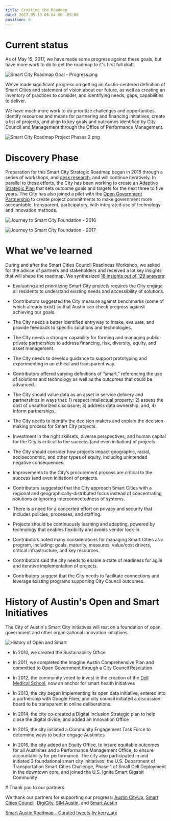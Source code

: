 ```yaml
---
title: Creating the Roadmap
date: 2017-05-19 06:04:00 -05:00
position: 0
---
```


# Current status

As of May 15, 2017, we have made some progress against these goals, but have more work to do to get the roadmap to it's first full draft.

![Smart City Roadmap Goal - Progress.png](/uploads/Smart%20City%20Roadmap%20Goal%20-%20Progress.png)

We've made significant progress on getting an Austin-centered definition of Smart Cities and statement of vision about our future, as well as creating an inventory of practices to consider, and identifying needs, gaps, capabilities to deliver.

We have much more work to do prioritize challenges and opportunities, identify resources and means for partnering and financing initiatives, create a list of projects, and align to key goals and outcomes identified by City Council and Management through the Office of Performance Management.

![Smart City Roadmap Project Phases 2.png](/uploads/Smart%20City%20Roadmap%20Project%20Phases%202.png)

# Discovery Phase

Preparation for this Smart City Strategic Roadmap began in 2016 through a series of workshops, and [desk research](https://smartaustin.bloomfire.com/), and will continue iteratively. In parallel to these efforts, the City has been working to create an [Adaptive Strategic Plan](https://austinstrategicplan.bloomfire.com/) that sets outcome goals and targets for the next three to five years. The City has also joined a pilot with the [Open Government Partnership](https://opengovpartnership.bloomfire.com/?feed=recent) to create project commitments to make government more accountable, transparent, participatory, with integrated use of technology and innovation methods.

![Journey to Smart City Foundation - 2016](/uploads/Journey%20to%20Smart%20City%20Foundation%20-%202016.png)

![Journey to Smart City Foundation - 2017](/uploads/Journey%20to%20Smart%20City%20Foundation%20-%202017.png)

# What we've learned

During and after the Smart Cities Council Readiness Workshop, we asked for the advice of partners and stakeholders and received a lot  key insights that will shape the roadmap. We synthesized [18 insights out of 129 answers](http://insights.austintexas.gov/Austin/1001/answers):

* Evaluating and prioritizing Smart City projects requires the City engage all residents to understand existing needs and accessibility of solutions.

* Contributors suggested the City measure against benchmarks (some of which already exist) so that Austin can check progress against achieving our goals.

* The City needs a better identified entryway to intake, evaluate, and provide feedback to specific solutions and technologies.

* The City needs a stronger capability for forming and managing public-private partnerships to address financing, risk, diversity, equity, and asset management.

* The City needs to develop guidance to support prototyping and experimenting in an ethical and transparent way.

* Contributors offered varying definitions of “smart,” referencing the use of solutions and technology as well as the outcomes that could be advanced.

* The City should value data as an asset in service delivery and partnerships in ways that: 1) respect intellectual property; 2) assess the cost of unauthorized disclosure; 3) address data ownership; and, 4) inform partnerships.

* The City needs to identify the decision makers and explain the decision-making process for Smart City projects.

* Investment in the right skillsets, diverse perspectives, and human capital for the City is critical to the success (and even initiation) of projects.

* The City should consider how projects impact geographic, racial, socioeconomic, and other types of equity, including unintended negative consequences.

* Improvements to the City’s procurement process are critical to the success (and even initiation) of projects.

* Contributors suggested that the City approach Smart Cities with a regional and geographically-distributed focus instead of concentrating solutions or ignoring interconnectedness of systems.

* There is a need for a concerted effort on privacy and security that includes policies, processes, and staffing.

* Projects should be continuously learning and adapting, powered by technology that enables flexibility and avoids vendor lock-in.

* Contributors noted many considerations for managing Smart Cities as a program, including: goals, maturity, measures, value/cost drivers, critical infrastructure, and key resources.

* Contributors said the city needs to enable a state of readiness for agile and iterative implementation of projects.

* Contributors suggest that the City needs to facilitate connections and leverage existing programs supporting City Council outcomes.

# History of Austin's Open and Smart Initiatives

The City of Austin's Smart City initiatives will rest on a foundation of open government and other organizational innovation initiatives.

![History of Open and Smart](/uploads/History%20of%20Open%20and%20Smart.png)

* In 2010, we created the Sustainability Office

* In 2011, we completed the Imagine Austin Comprehensive Plan and committed to Open Government through a City Council Resolution

* In 2012, the community voted to invest in the creation of the [Dell Medical School](https://dellmed.utexas.edu/community-investment), now an anchor for smart health initiatives

* In 2013, the city began implementing its open data initiative, entered into a partnership with Google Fiber, and city council initiated a discussion board to be transparent in online deliberations.

* In 2014, the city co-created a Digital Inclusion Strategic plan to help close the digital divide, and added an Innovation Office

* In 2015, the city initiated a Community Engagement Task Force to determine ways to better engage Austinites

* In 2016, the city added an Equity Office, to insure equitable outcomes for all Austinites and a Performance Management Office, to ensure accountability for performance. The city also participated in and initiated 3 foundational smart city initiatives: the U.S. Department of Transportation Smart Cities Challenge, Phase 1 of Small Cell Deployment in the downtown core, and joined the U.S. Ignite Smart Gigabit Community

<a name="thankyou"></a># Thank you to our partners

We thank our partners for supporting our progress: [Austin CityUp](http://austincityup.org/index.html), [Smart Cities Council](http://smartcitiescouncil.com/), [DigiCity](http://www.digi.city/), [SIM Austin](http://www.simnet.org/members/group.aspx?id=89573), and [Smart Austin](http://www.smartaustin.org/)

<a class="twitter-timeline" data-partner="tweetdeck" href="https://twitter.com/kerry_atx/timelines/865580534885343232">Smart Austin Roadmap - Curated tweets by kerry_atx</a> <script async src="//platform.twitter.com/widgets.js" charset="utf-8"></script>

